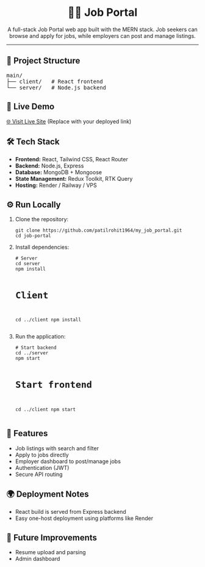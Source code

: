 <h1 align="center">🧑‍💼 Job Portal</h1>

<p align="center">A full-stack Job Portal web app built with the MERN stack. Job seekers can browse and apply for jobs, while employers can post and manage listings.</p>

<hr />

<h2>📁 Project Structure</h2>

<pre>
main/
├── client/   # React frontend
└── server/   # Node.js backend
</pre>

<h2>🚀 Live Demo</h2>
<p><a href="https://my-job-portal-pdi1.onrender.com/">🌐 Visit Live Site</a> (Replace with your deployed link)</p>

<h2>🛠️ Tech Stack</h2>
<ul>
  <li><strong>Frontend:</strong> React, Tailwind CSS, React Router</li>
  <li><strong>Backend:</strong> Node.js, Express</li>
  <li><strong>Database:</strong> MongoDB + Mongoose</li>
  <li><strong>State Management:</strong> Redux Toolkit, RTK Query</li>
  <li><strong>Hosting:</strong> Render / Railway / VPS</li>
</ul>

<h2>⚙️ Run Locally</h2>

<ol>
  <li>Clone the repository:</li>
  <pre><code>git clone https://github.com/patilrohit1964/my_job_portal.git
cd job-portal</code></pre>

  <li>Install dependencies:</li>
  <pre><code># Server
cd server
npm install

# Client

cd ../client
npm install</code></pre>

  <li>Run the application:</li>
  <pre><code># Start backend
cd ../server
npm start

# Start frontend

cd ../client
npm start</code></pre>

</ol>

<h2>📝 Features</h2>
<ul>
  <li>Job listings with search and filter</li>
  <li>Apply to jobs directly</li>
  <li>Employer dashboard to post/manage jobs</li>
  <li>Authentication (JWT)</li>
  <li>Secure API routing</li>
</ul>

<h2>🌍 Deployment Notes</h2>
<ul>
  <li>React build is served from Express backend</li>
  <li>Easy one-host deployment using platforms like Render</li>
</ul>

<h2>📌 Future Improvements</h2>
<ul>
  <li>Resume upload and parsing</li>
  <li>Admin dashboard</li>
  <!-- <li>Notifications & real-time chat</li> -->
  <!-- <li>Payment gateway integration</li> -->
</ul>
